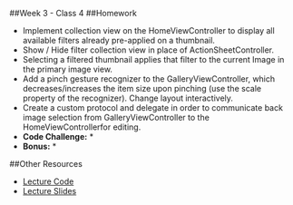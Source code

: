 ##Week 3 - Class 4
##Homework
* Implement collection view on the HomeViewController to display all available filters already pre-applied on a thumbnail.
* Show / Hide filter collection view in place of ActionSheetController.
* Selecting a filtered thumbnail applies that filter to the current Image in the primary image view.
* Add a pinch gesture recognizer to the GalleryViewController, which decreases/increases the item size upon pinching (use the scale property of the recognizer). Change layout interactively.
* Create a custom protocol and delegate in order to communicate back image selection from GalleryViewController to the HomeViewControllerfor editing.
* **Code Challenge:** 
	* 
* **Bonus:**
	* 

##Other Resources
* [Lecture Code](lecture-code/)
* [Lecture Slides](lecture-slides/)